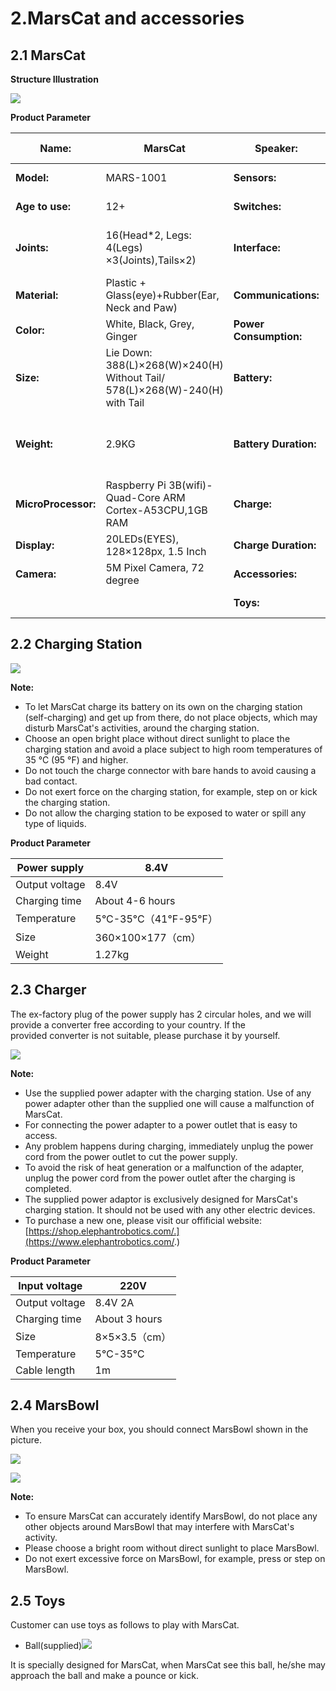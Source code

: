 # 2.MarsCat and accessories

## 2.1 MarsCat

**Structure Illustration**

![](../image/page-2/2-1.png)

**Product Parameter**

| Name:                     | MarsCat                                                                        | Speaker:                | 1Speaker, 1Microphone                           |
| ------------------------- | ------------------------------------------------------------------------------ | ----------------------- | ----------------------------------------------- |
| **Model:**          | MARS-1001                                                                      | **Sensors:**           | Capative Touch Sensor                           |
| **Age to use:**     | 12+                                                                            | **Switches:**          | 1 Power Button                                  |
| **Joints:**         | 16(Head*2, Legs: 4(Legs) ×3(Joints),Tails×2)                                 | **Interface:**         | Type-C(USB), DC JACK(charging port),HDMI        |
| **Material:**       | Plastic + Glass(eye)+Rubber(Ear, Neck and Paw)                                 | **Communications:**    | BLUETOOTH                                       |
| **Color:**          | White, Black, Grey, Ginger                                                     | **Power Consumption:** | Approx. 20W                                     |
| **Size:**           | Lie Down: 388(L)×268(W)×240(H) Without Tail/ 578(L)×268(W)-240(H) with Tail | **Battery:**           | 7.2V, 6.7Ah                              |
| **Weight:**         | 2.9KG                                                                          | **Battery Duration:**  | 2 Hours Regular Motion, 3-4Hours Regular Motion |
| **MicroProcessor:** | Raspberry Pi 3B(wifi)-Quad-Core ARM Cortex-A53CPU,1GB RAM                      | **Charge:**            | Charging Station/Power Adapter; 8.4V/2A(Max)    |
| **Display:**        | 20LEDs(EYES), 128×128px, 1.5 Inch                                             | **Charge Duration:**   | 4-6 hours                                       |
| **Camera:**         | 5M Pixel Camera, 72 degree                                                     | **Accessories:**       | Type-C USB, Cat Bowl          |
|                           |                                                                                | **Toys:**              | Cat Ball, Cat Teaser              |

## 2.2 Charging Station

![](../image/page-2/2-2.png)

**Note:**

- To let MarsCat charge its battery on its own on the charging station (self-charging) and get up from there, do not place objects, which may disturb MarsCat's activities, around the charging station.
- Choose an open bright place without direct sunlight to place the charging station and avoid a place subject to high room temperatures of 35 °C (95 °F) and higher.
- Do not touch the charge connector with bare hands to avoid causing a bad contact.
- Do not exert force on the charging station, for example, step on or kick the charging station.
- Do not allow the charging station to be exposed to water or spill any type of liquids.

**Product Parameter**

| Power supply   | 8.4V                      |
| -------------- | ------------------------- |
| Output voltage | 8.4V                      |
| Charging time  | About 4-6 hours           |
| Temperature    | 5°C-35°C（41°F-95°F） |
| Size           | 360×100×177（cm）       |
| Weight         | 1.27kg                    |

## 2.3 Charger

The ex-factory plug of the power supply has 2 circular holes, and we will provide a converter free according to your country. If the provided converter is not suitable, please purchase it by yourself.

![](../image/page-2/2-3.png)

**Note:**

- Use the supplied power adapter with the charging station. Use of any power adapter other than the supplied one will cause a malfunction of MarsCat.
- For connecting the power adapter to a power outlet that is easy to access.
- Any problem happens during charging, immediately unplug the power cord from the power outlet to cut the power supply.
- To avoid the risk of heat generation or a malfunction of the adapter, unplug the power cord from the power outlet after the charging is completed.
- The supplied power adaptor is exclusively designed for MarsCat's charging station. It should not be used with any other electric devices.
- To purchase a new one, please visit our offificial website:[https://shop.elephantrobotics.com/.](https://www.elephantrobotics.com/.)

**Product Parameter**

| Input voltage  | 220V            |
| -------------- | --------------- |
| Output voltage | 8.4V 2A         |
| Charging time  | About 3 hours   |
| Size           | 8×5×3.5（cm） |
| Temperature    | 5℃-35℃        |
| Cable length   | 1m              |

## 2.4 MarsBowl

When you receive your box, you should connect MarsBowl shown in the picture.

![](../image/page-2/2-4.png)

![](../image/page-2/2-5.png)

**Note:**

- To ensure MarsCat can accurately identify MarsBowl, do not place any other objects around MarsBowl that may interfere with MarsCat's activity.
- Please choose a bright room without direct sunlight to place MarsBowl.
- Do not exert excessive force on MarsBowl, for example, press or step on MarsBowl.

## 2.5 Toys

Customer can use toys as follows to play with MarsCat.

- Ball(supplied)![](../image/page-2/2-6.png)

It is specially designed for MarsCat, when MarsCat see this ball, he/she may approach the ball and make a pounce or kick.

